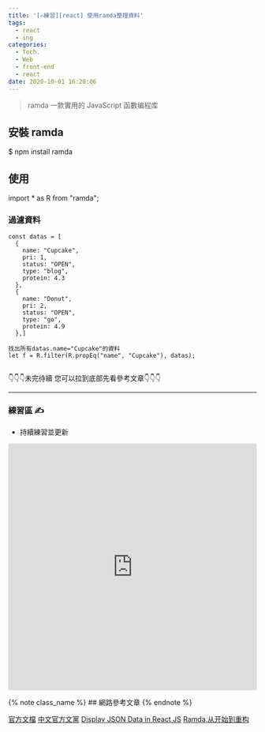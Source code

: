 ```yaml
---
title: '[✍練習][react] 使用ramda整理資料'
tags:
  - react
  - ing
categories:
  - Tech.
  - Web
  - front-end
  - react
date: 2020-10-01 16:20:06
---
```


> ramda 一款實用的 JavaScript 函數编程库

<!--more-->

## 安裝 ramda

\$ npm install ramda

## 使用

import \* as R from "ramda";

### 過濾資料

```
const datas = [
  {
    name: "Cupcake",
    pri: 1,
    status: "OPEN",
    type: "blog",
    protein: 4.3
  },
  {
    name: "Donut",
    pri: 2,
    status: "OPEN",
    type: "go",
    protein: 4.9
  },]

找出所有datas.name="Cupcake"的資料
let f = R.filter(R.propEq("name", "Cupcake"), datas);


```

👇👇👇未完待續 您可以拉到底部先看參考文章👇👇👇

---

### 練習區 ✍

- 持續練習並更新

<iframe src="https://codesandbox.io/embed/reactramda-opulw?fontsize=14&hidenavigation=1&theme=dark"
     style="width:100%; height:500px; border:0; border-radius: 4px; overflow:hidden;"
     title="react_ramda"
     allow="accelerometer; ambient-light-sensor; camera; encrypted-media; geolocation; gyroscope; hid; microphone; midi; payment; usb; vr; xr-spatial-tracking"
     sandbox="allow-forms allow-modals allow-popups allow-presentation allow-same-origin allow-scripts"
   ></iframe>

{% note class_name %} ## 網路參考文章 {% endnote %}

[官方文檔](https://ramdajs.com/)
[中文官方文黨](https://ramda.cn/)
[Display JSON Data in React JS](https://www.golangprograms.com/display-json-data-in-reactjs.html)
[Ramda,从开始到重构](http://quanweili.com/2016/12/18/ramda-beginning-to-refactor.html)

